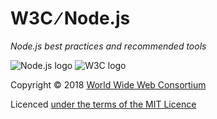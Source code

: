 # W3C &#8725; Node.js

*Node.js best practices and recommended tools*

![Node.js logo](https://nodejs.org/static/images/logos/nodejs-new-pantone-black.png "Node.js logo")
![W3C logo](https://www.w3.org/Icons/w3c_icon.svg "W3C logo")

Copyright &copy; 2018 [World Wide Web Consortium](https://www.w3.org/)

Licenced [under the terms of the MIT Licence](LICENSE.md)
